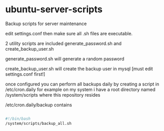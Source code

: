 # ubuntu-server-scripts
Backup scripts for server maintenance 


edit settings.conf then make sure all .sh files are executable. 

2 utility scripts are included generate_password.sh and create_backup_user.sh 

generate_password.sh will generate a random password 

create_backup_user.sh will create the backup user in mysql [must edit settings.conf first!]


once configured you can perform all backups daily by creating a script in /etc/cron.daily for example
on my system i have a root directory named /system/scripts where this repository resides

/etc/cron.daily/backup contains 

```bash

#!/bin/bash
/system/scripts/backup_all.sh

```

